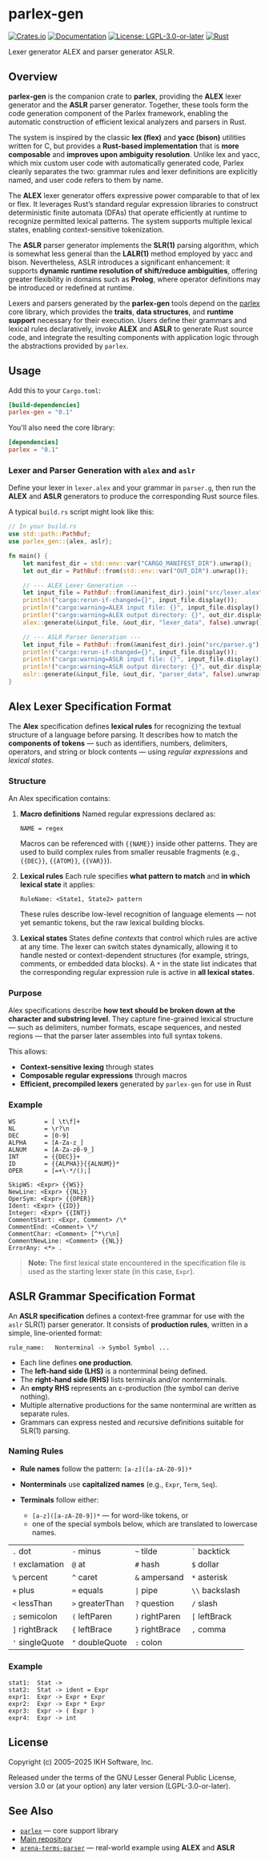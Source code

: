 # parlex-gen

[![Crates.io](https://img.shields.io/crates/v/parlex-gen.svg)](https://crates.io/crates/parlex-gen)
[![Documentation](https://docs.rs/parlex-gen/badge.svg)](https://docs.rs/parlex-gen)
[![License: LGPL-3.0-or-later](https://img.shields.io/badge/License-LGPL%203.0--or--later-blue.svg)](https://www.gnu.org/licenses/lgpl-3.0)
[![Rust](https://img.shields.io/badge/rust-stable-brightgreen.svg)](https://www.rust-lang.org)

Lexer generator ALEX and parser generator ASLR.

## Overview

**parlex-gen** is the companion crate to **parlex**, providing the **ALEX** lexer generator and the **ASLR** parser generator. Together, these tools form the code generation component of the Parlex framework, enabling the automatic construction of efficient lexical analyzers and parsers in Rust.

The system is inspired by the classic **lex (flex)** and **yacc (bison)** utilities written for C, but provides a **Rust-based implementation** that is **more composable** and **improves upon ambiguity resolution**. Unlike lex and yacc, which mix custom user code with automatically generated code, Parlex cleanly separates the two: grammar rules and lexer definitions are explicitly named, and user code refers to them by name.

The **ALEX** lexer generator offers expressive power comparable to that of lex or flex. It leverages Rust’s standard regular expression libraries to construct deterministic finite automata (DFAs) that operate efficiently at runtime to recognize permitted lexical patterns. The system supports multiple lexical states, enabling context-sensitive tokenization.

The **ASLR** parser generator implements the **SLR(1)** parsing algorithm, which is somewhat less general than the **LALR(1)** method employed by yacc and bison. Nevertheless, ASLR introduces a significant enhancement: it supports **dynamic runtime resolution of shift/reduce ambiguities**, offering greater flexibility in domains such as **Prolog**, where operator definitions may be introduced or redefined at runtime.

Lexers and parsers generated by the **parlex-gen** tools depend on the [parlex](https://crates.io/crates/parlex) core library, which provides the **traits**, **data structures**, and **runtime support** necessary for their execution. Users define their grammars and lexical rules declaratively, invoke **ALEX** and **ASLR** to generate Rust source code, and integrate the resulting components with application logic through the abstractions provided by `parlex`.


## Usage

Add this to your `Cargo.toml`:

```toml
[build-dependencies]
parlex-gen = "0.1"
```

You'll also need the core library:

```toml
[dependencies]
parlex = "0.1"
```


### Lexer and Parser Generation with `alex` and `aslr`

Define your lexer in `lexer.alex` and your grammar in `parser.g`, then run the **ALEX** and **ASLR** generators to produce the corresponding Rust source files.

A typical `build.rs` script might look like this:

```rust
// In your build.rs
use std::path::PathBuf;
use parlex_gen::{alex, aslr};

fn main() {
    let manifest_dir = std::env::var("CARGO_MANIFEST_DIR").unwrap();
    let out_dir = PathBuf::from(std::env::var("OUT_DIR").unwrap());

    // --- ALEX Lexer Generation ---
    let input_file = PathBuf::from(&manifest_dir).join("src/lexer.alex");
    println!("cargo:rerun-if-changed={}", input_file.display());
    println!("cargo:warning=ALEX input file: {}", input_file.display());
    println!("cargo:warning=ALEX output directory: {}", out_dir.display());
    alex::generate(&input_file, &out_dir, "lexer_data", false).unwrap();

    // --- ASLR Parser Generation ---
    let input_file = PathBuf::from(&manifest_dir).join("src/parser.g");
    println!("cargo:rerun-if-changed={}", input_file.display());
    println!("cargo:warning=ASLR input file: {}", input_file.display());
    println!("cargo:warning=ASLR output directory: {}", out_dir.display());
    aslr::generate(&input_file, &out_dir, "parser_data", false).unwrap();
}
```


## Alex Lexer Specification Format

The **Alex** specification defines **lexical rules** for recognizing the textual structure of a language before parsing.
It describes how to match the **components of tokens** — such as identifiers, numbers, delimiters, operators, and string or block contents — using *regular expressions* and *lexical states*.

### Structure

An Alex specification contains:

1. **Macro definitions**
   Named regular expressions declared as:

   ```text
   NAME = regex
   ```

   Macros can be referenced with `{{NAME}}` inside other patterns.
   They are used to build complex rules from smaller reusable fragments (e.g., `{{DEC}}`, `{{ATOM}}`, `{{VAR}}`).

2. **Lexical rules**
   Each rule specifies **what pattern to match** and **in which lexical state** it applies:

   ```text
   RuleName: <State1, State2> pattern
   ```

   These rules describe low-level recognition of language elements — not yet semantic tokens, but the raw lexical building blocks.

3. **Lexical states**
   States define *contexts* that control which rules are active at any time.
   The lexer can switch states dynamically, allowing it to handle nested or context-dependent structures (for example, strings, comments, or embedded data blocks).
   A `*` in the state list indicates that the corresponding regular expression rule is active in **all lexical states**.


### Purpose

Alex specifications describe **how text should be broken down at the character and substring level**.
They capture fine-grained lexical structure — such as delimiters, number formats, escape sequences, and nested regions — that the parser later assembles into full syntax tokens.

This allows:

* **Context-sensitive lexing** through states
* **Composable regular expressions** through macros
* **Efficient, precompiled lexers** generated by `parlex-gen` for use in Rust

### Example

```text
WS        = [ \t\f]+
NL        = \r?\n
DEC       = [0-9]
ALPHA     = [A-Za-z_]
ALNUM     = [A-Za-z0-9_]
INT       = {{DEC}}+
ID        = {{ALPHA}}{{ALNUM}}*
OPER      = [=+\-*/();]

SkipWS: <Expr> {{WS}}
NewLine: <Expr> {{NL}}
OperSym: <Expr> {{OPER}}
Ident: <Expr> {{ID}}
Integer: <Expr> {{INT}}
CommentStart: <Expr, Comment> /\*
CommentEnd: <Comment> \*/
CommentChar: <Comment> [^*\r\n]
CommentNewLine: <Comment> {{NL}}
ErrorAny: <*> .
```

> **Note:**
> The first lexical state encountered in the specification file is used as the starting lexer state (in this case, `Expr`).


## ASLR Grammar Specification Format

An **ASLR specification** defines a context-free grammar for use with the `aslr` SLR(1) parser generator.
It consists of **production rules**, written in a simple, line-oriented format:

```
rule_name:   Nonterminal -> Symbol Symbol ...
```

* Each line defines **one production**.
* The **left-hand side (LHS)** is a nonterminal being defined.
* The **right-hand side (RHS)** lists terminals and/or nonterminals.
* An **empty RHS** represents an ε-production (the symbol can derive nothing).
* Multiple alternative productions for the same nonterminal are written as separate rules.
* Grammars can express nested and recursive definitions suitable for SLR(1) parsing.

### Naming Rules

* **Rule names** follow the pattern:
  `[a-z]([a-zA-Z0-9])*`
* **Nonterminals** use **capitalized names** (e.g., `Expr`, `Term`, `Seq`).
* **Terminals** follow either:

  * `[a-z]([a-zA-Z0-9])*` — for word-like tokens, or
  * one of the special symbols below, which are translated to lowercase names.

|                 |                 |                |                  |
| :-------------- | :-------------- | :------------- | :--------------- |
| `.` dot         | `-` minus       | `~` tilde      | `` ` `` backtick |
| `!` exclamation | `@` at          | `#` hash       | `$` dollar       |
| `%` percent     | `^` caret       | `&` ampersand  | `*` asterisk     |
| `+` plus        | `=` equals      | `\|` pipe      | `\\` backslash   |
| `<` lessThan    | `>` greaterThan | `?` question   | `/` slash        |
| `;` semicolon   | `(` leftParen   | `)` rightParen | `[` leftBrack    |
| `]` rightBrack  | `{` leftBrace   | `}` rightBrace | `,` comma        |
| `'` singleQuote | `"` doubleQuote | `:` colon      |                  |

### Example

```text
stat1:  Stat ->
stat2:  Stat -> ident = Expr
expr1:  Expr -> Expr + Expr
expr2:  Expr -> Expr * Expr
expr3:  Expr -> ( Expr )
expr4:  Expr -> int
```

## License

Copyright (c) 2005–2025 IKH Software, Inc.

Released under the terms of the GNU Lesser General Public License, version 3.0
or (at your option) any later version (LGPL-3.0-or-later).

## See Also

- [`parlex`](https://crates.io/crates/parlex) — core support library
- [Main repository](https://github.com/ikhomyakov/parlex)
- [`arena-terms-parser`](https://crates.io/crates/arena-terms-parser) — real-world example using **ALEX** and **ASLR**

